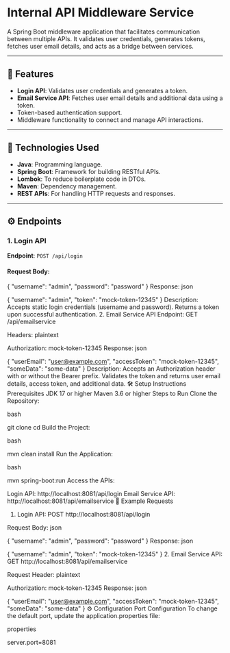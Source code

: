 # Internal API Middleware Service

A Spring Boot middleware application that facilitates communication between multiple APIs. It validates user credentials, generates tokens, fetches user email details, and acts as a bridge between services.

---

## 🌟 Features

- **Login API**: Validates user credentials and generates a token.
- **Email Service API**: Fetches user email details and additional data using a token.
- Token-based authentication support.
- Middleware functionality to connect and manage API interactions.

---

## 🚀 Technologies Used

- **Java**: Programming language.
- **Spring Boot**: Framework for building RESTful APIs.
- **Lombok**: To reduce boilerplate code in DTOs.
- **Maven**: Dependency management.
- **REST APIs**: For handling HTTP requests and responses.

---

## ⚙️ Endpoints

### 1. **Login API**

**Endpoint**: `POST /api/login`

#### Request Body:
{
  "username": "admin",
  "password": "password"
}
Response:
json
 
{
  "username": "admin",
  "token": "mock-token-12345"
}
Description:
Accepts static login credentials (username and password).
Returns a token upon successful authentication.
2. Email Service API
Endpoint: GET /api/emailservice

Headers:
plaintext
 
Authorization: mock-token-12345
Response:
json
 
{
  "userEmail": "user@example.com",
  "accessToken": "mock-token-12345",
  "someData": "some-data"
}
Description:
Accepts an Authorization header with or without the Bearer prefix.
Validates the token and returns user email details, access token, and additional data.
🛠️ Setup Instructions
Prerequisites
JDK 17 or higher
Maven 3.6 or higher
Steps to Run
Clone the Repository:

bash
 
git clone <repository-url>
cd <repository-folder>
Build the Project:

bash
 
mvn clean install
Run the Application:

bash
 
mvn spring-boot:run
Access the APIs:

Login API: http://localhost:8081/api/login
Email Service API: http://localhost:8081/api/emailservice
🧪 Example Requests
1. Login API:
POST http://localhost:8081/api/login

Request Body:
json
 
{
  "username": "admin",
  "password": "password"
}
Response:
json
 
{
  "username": "admin",
  "token": "mock-token-12345"
}
2. Email Service API:
GET http://localhost:8081/api/emailservice

Request Header:
plaintext
 
Authorization: mock-token-12345
Response:
json
 
{
  "userEmail": "user@example.com",
  "accessToken": "mock-token-12345",
  "someData": "some-data"
}
⚙️ Configuration
Port Configuration
To change the default port, update the application.properties file:

properties
 
server.port=8081
